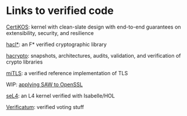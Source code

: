 # Links to verified code

[CertiKOS](http://flint.cs.yale.edu/certikos/): kernel with clean-slate design with end-to-end guarantees on extensibility, security, and resilience

[hacl&ast;](https://github.com/mitls/hacl-star): an F&ast; verified cryptographic library

[hacrypto](https://github.com/GaloisInc/hacrypto): snapshots, architectures, audits, validation, and verification of crypto libraries

[miTLS](https://mitls.org/): a verified reference implementation of TLS

WIP: [applying SAW to OpenSSL](https://github.com/benlaurie/openssl/tree/saw/proof)

[seL4](https://sel4.systems/): an L4 kernel verified with Isabelle/HOL

[Verificatum](http://www.verificatum.com/index.html): verified voting stuff
